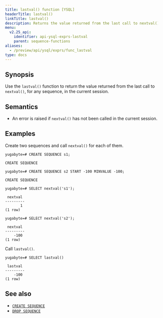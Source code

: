 ```yaml
---
title: lastval() function [YSQL]
headerTitle: lastval()
linkTitle: lastval()
description: Returns the value returned from the last call to nextval(), for any sequence, in the current session.
menu:
  v2.25_api:
    identifier: api-ysql-exprs-lastval
    parent: sequence-functions
aliases:
  - /preview/api/ysql/exprs/func_lastval
type: docs
---
```


## Synopsis

Use the `lastval()` function to return the value returned from the last call to `nextval()`, for any sequence, in the current session.

## Semantics

- An error is raised if `nextval()` has not been called in the current session.

## Examples

Create two sequences and call `nextval()` for each of them.

```plpgsql
yugabyte=# CREATE SEQUENCE s1;
```

```output
CREATE SEQUENCE
```

```plpgsql
yugabyte=# CREATE SEQUENCE s2 START -100 MINVALUE -100;
```

```output
CREATE SEQUENCE
```

```plpgsql
yugabyte=# SELECT nextval('s1');
```

```output
 nextval
---------
       1
(1 row)
```

```plpgsql
yugabyte=# SELECT nextval('s2');
```

```output
 nextval
---------
    -100
(1 row)
```

Call `lastval()`.

```plpgsql
yugabyte=# SELECT lastval()
```

```output
 lastval
---------
    -100
(1 row)

```

## See also

- [`CREATE SEQUENCE`](../../../the-sql-language/statements/ddl_create_sequence)
- [`DROP SEQUENCE`](../../../the-sql-language/statements/ddl_drop_sequence)
